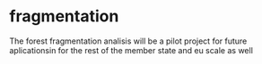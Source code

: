 # fragmentation
The forest fragmentation analisis will be a pilot project for future aplicationsin for the rest of the member state and eu scale as well
